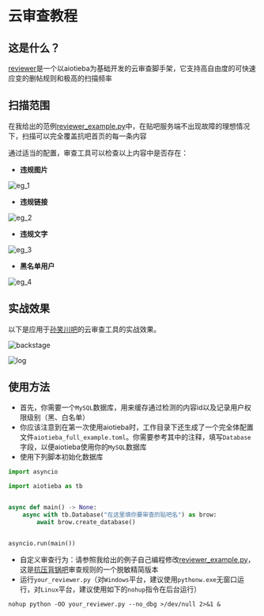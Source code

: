 # 云审查教程

## 这是什么？

[reviewer](https://github.com/Starry-OvO/Tieba-Manager/blob/master/aiotieba/reviewer.py)是一个以aiotieba为基础开发的云审查脚手架，它支持高自由度的可快速应变的删帖规则和极高的扫描频率

## 扫描范围

在我给出的范例[reviewer_example.py](https://github.com/Starry-OvO/Tieba-Manager/blob/master/examples/reviewer_example.py)中，在贴吧服务端不出现故障的理想情况下，扫描可以完全覆盖抗吧首页的每一条内容

通过适当的配置，审查工具可以检查以上内容中是否存在：

+ **违规图片**

![eg_1](https://user-images.githubusercontent.com/48282276/176145251-35f36f73-2f23-4b1f-a456-9e62f97c40af.png)

+ **违规链接**

![eg_2](https://user-images.githubusercontent.com/48282276/176145401-6b16140c-53cb-4575-9f9a-4b47540bd5a5.png)

+ **违规文字**

![eg_3](https://user-images.githubusercontent.com/48282276/176145434-d8deab64-3ceb-472b-b51d-564246162226.png)

+ **黑名单用户**

![eg_4](https://user-images.githubusercontent.com/48282276/176145443-2021e697-c858-48c3-91b4-fba409ef6e20.png)

## 实战效果

以下是应用于[孙笑川吧](https://tieba.baidu.com/f?ie=utf-8&kw=%E5%AD%99%E7%AC%91%E5%B7%9D)的云审查工具的实战效果。

![backstage](https://user-images.githubusercontent.com/48282276/165777398-47e00f26-a46f-4b7c-a03e-03092e5d31ba.png)

![log](https://user-images.githubusercontent.com/48282276/165776593-ab5feec4-6529-4702-82e5-1904e9e8630f.png)

## 使用方法

+ 首先，你需要一个`MySQL`数据库，用来缓存通过检测的内容id以及记录用户权限级别（黑、白名单）
+ 你应该注意到在第一次使用aiotieba时，工作目录下还生成了一个完全体配置文件`aiotieba_full_example.toml`。你需要参考其中的注释，填写`Database`字段，以便aiotieba使用你的`MySQL`数据库
+ 使用下列脚本初始化数据库

```python
import asyncio

import aiotieba as tb


async def main() -> None:
    async with tb.Database("在这里填你要审查的贴吧名") as brow:
        await brow.create_database()


asyncio.run(main())
```

+ 自定义审查行为：请参照我给出的例子自己编程修改[reviewer_example.py](https://github.com/Starry-OvO/Tieba-Manager/blob/master/docs/tutorials/reviewer_example.py)，这是[抗压背锅吧](https://tieba.baidu.com/f?kw=%E6%8A%97%E5%8E%8B%E8%83%8C%E9%94%85&ie=utf-8)审查规则的一个脱敏精简版本
+ 运行`your_reviewer.py`（对`Windows`平台，建议使用`pythonw.exe`无窗口运行，对`Linux`平台，建议使用如下的`nohup`指令在后台运行）

```shell
nohup python -OO your_reviewer.py --no_dbg >/dev/null 2>&1 &
```
